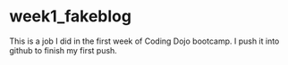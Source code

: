 # week1_fakeblog
This is a job I did in the first week of Coding Dojo bootcamp. I push it into github to finish my first push.
